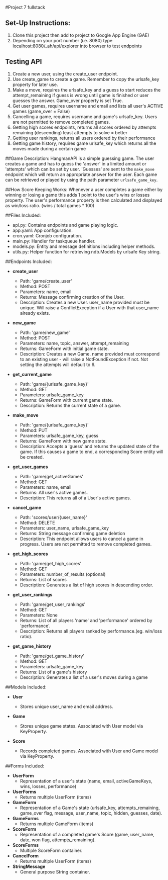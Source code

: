 #Project 7 fullstack

## Set-Up Instructions:

1.  Clone this project then add to project to Google App Engine (GAE)
1.  Depending on your port number (i.e. 8080) type localhost:8080/_ah/api/explorer into browser to test endpoints

## Testing API
1.  Create a new user, using the create_user endpoint. 
2.  Use create_game to create a game. Remember to copy the
    urlsafe_key property for later use.
3.  Make a move, requires the urlsafe_key and a guess to start
    reduces the attempt_remaining if guess is wrong until game is finished
    or user guesses the answer. Game_over property is set True.
4.  Get user games, requires username and email and lists all user's
    ACTIVE games (game_over = False)
5.  Cancelling a game, requires username and game's urlsafe_key.
    Users are not permitted to remove completed games.
6.  Getting high scores endpoints, returns all scores ordered by
    attempts remaining (descending) least attempts to solve = better
7.  Getting user rankings, returns all users ordered by their performance
8.  Getting game history, requires game urlsafe_key which returns
    all the moves made during a certain game
 
 
##Game Description:
HangmanAPI is a simple guessing game. The user creates a game and has to guess the 
'answer' in a limited amount or 'attempts' which can be set by user.
'Guesses' are sent to the `make_move` endpoint which will return
an appropriate answer for the user. Each game can be retrieved 
or played by using the path parameter
`urlsafe_game_key`.

##How Score Keeping Works:
Whenever a user completes a game either by winning or losing a game
this adds 1 point to the user's wins or losses property. The user's performance
property is then calculated and displayed as win/loss ratio. (wins / total games * 100)

##Files Included:
 - api.py: Contains endpoints and game playing logic.
 - app.yaml: App configuration.
 - cron.yaml: Cronjob configuration.
 - main.py: Handler for taskqueue handler.
 - models.py: Entity and message definitions including helper methods.
 - utils.py: Helper function for retrieving ndb.Models by urlsafe Key string.

##Endpoints Included:
 - **create_user**
    - Path: 'game/create_user'
    - Method: POST
    - Parameters: name, email
    - Returns: Message confirming creation of the User.
    - Description: Creates a new User. user_name provided must be unique. Will 
    raise a ConflictException if a User with that user_name already exists.
    
 - **new_game**
    - Path: 'game/new_game'
    - Method: POST
    - Parameters: name, topic, answer, attempt_remaining
    - Returns: GameForm with initial game state.
    - Description: Creates a new Game. name provided must correspond to an
    existing user - will raise a NotFoundException if not. Not setting the attempts
    will default to 6.
     
 - **get_current_game**
    - Path: 'game/{urlsafe_game_key}'
    - Method: GET
    - Parameters: urlsafe_game_key
    - Returns: GameForm with current game state.
    - Description: Returns the current state of a game.
    
 - **make_move**
    - Path: 'game/{urlsafe_game_key}'
    - Method: PUT
    - Parameters: urlsafe_game_key, guess
    - Returns: GameForm with new game state.
    - Description: Accepts a 'guess' and returns the updated state of the game.
    If this causes a game to end, a corresponding Score entity will be created.
    
 - **get_user_games**
    - Path: 'game/get_activeGames'
    - Method: GET
    - Parameters: name, email
    - Returns: All user's active games.
    - Description: This returns all of a User's active games. 
    
 - **cancel_game**
    - Path: 'scores/user/{user_name}'
    - Method: DELETE
    - Parameters: user_name, urlsafe_game_key
    - Returns: String message confirming game deletion 
    - Description: This endpoint allows users to cancel a game in progress.
     Users are not permitted to remove completed games.
    
 - **get_high_scores**
    - Path: 'game/get_high_scores'
    - Method: GET
    - Parameters: number_of_results (optional)
    - Returns: List of scores
    - Description: Generates a list of high scores in descending order.
    
 - **get_user_rankings**
    - Path: 'game/get_user_rankings'
    - Method: GET
    - Parameters: None
    - Returns: List of all players 'name' and 'performance' ordered by 'performance'.
    - Description: Returns all players ranked by performance.(eg. win/loss ratio).

 - **get_game_history**
    - Path: 'game/get_game_history'
    - Method: GET
    - Parameters: urlsafe_game_key
    - Returns: List of a game's history
    - Description: Generates a list of a user's moves during a game

##Models Included:
 - **User**
    - Stores unique user_name and email address.
    
 - **Game**
    - Stores unique game states. Associated with User model via KeyProperty.
    
 - **Score**
    - Records completed games. Associated with User and Game model via KeyProperty.
    
##Forms Included:
 - **UserForm**
    - Representation of a user's state (name, email, activeGameKeys, wins,
    losses, performance)
 - **UserForms**
    - Returns multiple UserForm (items)
 - **GameForm**
    - Representation of a Game's state (urlsafe_key, attempts_remaining,
    game_over flag, message, user_name, topic, hidden, guesses, date).
 - **GameForms**
    - Returns multiple GameForm (items)
 - **ScoreForm**
    - Representation of a completed game's Score (game, user_name, date, won flag,
    attempts_remaining).
 - **ScoreForms**
    - Multiple ScoreForm container.
 - **CancelForm**
    - Returns multiple UserForm (items)
 - **StringMessage**
    - General purpose String container.
